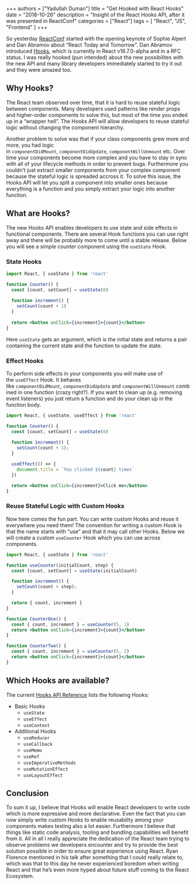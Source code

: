 +++
authors = ["Yadullah Duman"]
title = "Get Hooked with React Hooks"
date = "2018-10-26"
description = "Insight of the React Hooks API, after it was presented in ReactConf"
categories = ["React"]
tags = [
    "React",
    "JS",
    "Frontend"
]
+++

So yesterday [ReactConf](https://conf.reactjs.org/) started with the opening keynote of Sophie Alpert and Dan Abramov about “React Today and Tomorrow”. Dan Abramov introduced [Hooks](https://reactjs.org/docs/hooks-intro.html), which is currently in React v16.7.0-alpha and in a RFC status. I was really hooked (pun intended) about the new possibilites with the new API and many library developers immediately started to try it out and they were amazed too.

## **Why Hooks?**

The React team observed over time, that it is hard to reuse stateful logic between components. Many developers used patterns like render props and higher-order components to solve this, but most of the time you ended up in a “wrapper hell”. The Hooks API will allow developers to reuse stateful logic without changing the component hierarchy.

Another problem to solve was that if your class components grew more and more, you had logic in `componentDidMount`, `componentDidUpdate`, `componentWillUnmount` etc. Over time your components become more complex and you have to stay in sync with all of your lifecycle methods in order to prevent bugs. Furthermore you couldn’t just extract smaller components from your complex component because the stateful logic is spreaded accross it. To solve this issue, the Hooks API will let you split a component into smaller ones because everything is a function and you simply extract your logic into another function.

## **What are Hooks?**

The new Hooks API enables developers to *use* state and side effects in functional components. There are several Hook functions you can use right away and there will be probably more to come until a stable release. Below you will see a simple counter component using the `useState` Hook.

### **State Hooks**

```jsx
import React, { useState } from 'react'

function Counter() {
  const [count, setCount] = useState(0)
  
  function increment() {
    setCount(count + 1)
  }
  
  return <button onClick={increment}>{count}</button>
}
```

Here `useState` gets an argument, which is the initial state and returns a pair containing the current state and the function to update the state.

### **Effect Hooks**

To perform side effects in your components you will make use of the `useEffect` Hook. It behaves like `componentDidMount`, `componentDidUpdate` and `componentWillUnmount` combined in one function (crazy right?). If you want to clean up (e.g. removing event listeners) you just return a function and do your clean up in the function body.

```jsx
import React, { useState, useEffect } from 'react'

function Counter() {
  const [count, setCount] = useState(0)
  
  function increment() {
    setCount(count + 1);
  }

  useEffect(() => {
    document.title = `You clicked ${count} times`
  })

  return <button onClick={increment}>Click me</button>
}
```

### **Reuse Stateful Logic with Custom Hooks**

Now here comes the fun part. You can write custom Hooks and reuse it everywhere you need them! The convention for writing a custom Hook is that the name starts with “use” and that it may call other Hooks. Below we will create a custom `useCounter` Hook which you can use across components.

```jsx
import React, { useState } from 'react'

function useCounter(initialCount, step) {
  const [count, setCount] = useState(initialCount)

  function increment() {
    setCount(count + step);
  }

  return { count, increment }
}

function CounterOne() {
  const { count, increment } = useCounter(5, 1)
  return <button onClick={increment}>{count}</button>
}

function CounterTwo() {
  const { count, increment } = useCounter(5, 2)
  return <button onClick={increment}>{count}</button>
}
```

## **Which Hooks are available?**

The current [Hooks API Reference](https://reactjs.org/docs/hooks-reference.html) lists the following Hooks:

- Basic Hooks
    - `useState`
    - `useEffect`
    - `useContext`
- Additional Hooks
    - `useReducer`
    - `useCallback`
    - `useMemo`
    - `useRef`
    - `useImperativeMethods`
    - `useMutationEffect`
    - `useLayoutEffect`

## **Conclusion**

To sum it up, I believe that Hooks will enable React developers to write code which is more expressive and more declarative. Even the fact that you can now simply write custom Hooks to enable reusability among your components makes testing also a lot easier. Furthermore I believe that things like static code analysis, tooling and bundling capabilities will benefit from it. All in all I really appreciate the dedication of the React team trying to observe problems we developers encounter and try to provide the best solution possible in order to ensure great experience using React. Ryan Florence mentioned in his talk after something that I could really relate to, which was that to this day he never experienced boredom when writing React and that he’s even more hyped about future stuff coming to the React Ecosystem.
